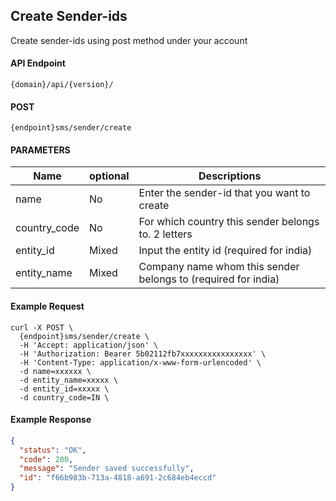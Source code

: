 ## Create Sender-ids

Create sender-ids using post method under your account

#### API Endpoint

```
{domain}/api/{version}/
```

#### POST

```
{endpoint}sms/sender/create
```

#### PARAMETERS

| Name         | optional | Descriptions                                                  |
| ------------ | -------- | ------------------------------------------------------------- |
| name         | No       | Enter the sender-id that you want to create                   |
| country_code | No       | For which country this sender belongs to. 2 letters           |
| entity_id    | Mixed    | Input the entity id (required for india)                      |
| entity_name  | Mixed    | Company name whom this sender belongs to (required for india) |

#### Example Request

```
curl -X POST \
  {endpoint}sms/sender/create \
  -H 'Accept: application/json' \
  -H 'Authorization: Bearer 5b02112fb7xxxxxxxxxxxxxxxx' \
  -H 'Content-Type: application/x-www-form-urlencoded' \
  -d name=xxxxxx \
  -d entity_name=xxxxx \
  -d entity_id=xxxxx \
  -d country_code=IN \
```

#### Example Response

```json
{
  "status": "OK",
  "code": 200,
  "message": "Sender saved successfully",
  "id": "f66b983b-713a-4818-a691-2c684eb4eccd"
}
```
